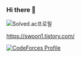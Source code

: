 ### Hi there 👋

![Solved.ac프로필](http://mazassumnida.wtf/api/v2/generate_badge?boj=swoon)

https://swoon1.tistory.com/

[![CodeForces Profile](http://cf.leed.at?id={swoon})](https://codeforces.com/profile/{swoon})

